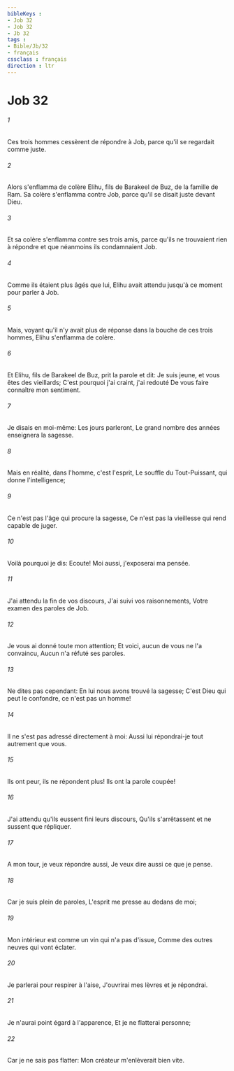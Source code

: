 ```yaml
---
bibleKeys : 
- Job 32
- Job 32
- Jb 32
tags : 
- Bible/Jb/32
- français
cssclass : français
direction : ltr
---
```


# Job 32

###### 1
Ces trois hommes cessèrent de répondre à Job, parce qu'il se regardait comme juste.
###### 2
Alors s'enflamma de colère Elihu, fils de Barakeel de Buz, de la famille de Ram. Sa colère s'enflamma contre Job, parce qu'il se disait juste devant Dieu.
###### 3
Et sa colère s'enflamma contre ses trois amis, parce qu'ils ne trouvaient rien à répondre et que néanmoins ils condamnaient Job.
###### 4
Comme ils étaient plus âgés que lui, Elihu avait attendu jusqu'à ce moment pour parler à Job.
###### 5
Mais, voyant qu'il n'y avait plus de réponse dans la bouche de ces trois hommes, Elihu s'enflamma de colère.
###### 6
Et Elihu, fils de Barakeel de Buz, prit la parole et dit: Je suis jeune, et vous êtes des vieillards; C'est pourquoi j'ai craint, j'ai redouté De vous faire connaître mon sentiment.
###### 7
Je disais en moi-même: Les jours parleront, Le grand nombre des années enseignera la sagesse.
###### 8
Mais en réalité, dans l'homme, c'est l'esprit, Le souffle du Tout-Puissant, qui donne l'intelligence;
###### 9
Ce n'est pas l'âge qui procure la sagesse, Ce n'est pas la vieillesse qui rend capable de juger.
###### 10
Voilà pourquoi je dis: Ecoute! Moi aussi, j'exposerai ma pensée.
###### 11
J'ai attendu la fin de vos discours, J'ai suivi vos raisonnements, Votre examen des paroles de Job.
###### 12
Je vous ai donné toute mon attention; Et voici, aucun de vous ne l'a convaincu, Aucun n'a réfuté ses paroles.
###### 13
Ne dites pas cependant: En lui nous avons trouvé la sagesse; C'est Dieu qui peut le confondre, ce n'est pas un homme!
###### 14
Il ne s'est pas adressé directement à moi: Aussi lui répondrai-je tout autrement que vous.
###### 15
Ils ont peur, ils ne répondent plus! Ils ont la parole coupée!
###### 16
J'ai attendu qu'ils eussent fini leurs discours, Qu'ils s'arrêtassent et ne sussent que répliquer.
###### 17
A mon tour, je veux répondre aussi, Je veux dire aussi ce que je pense.
###### 18
Car je suis plein de paroles, L'esprit me presse au dedans de moi;
###### 19
Mon intérieur est comme un vin qui n'a pas d'issue, Comme des outres neuves qui vont éclater.
###### 20
Je parlerai pour respirer à l'aise, J'ouvrirai mes lèvres et je répondrai.
###### 21
Je n'aurai point égard à l'apparence, Et je ne flatterai personne;
###### 22
Car je ne sais pas flatter: Mon créateur m'enlèverait bien vite.
